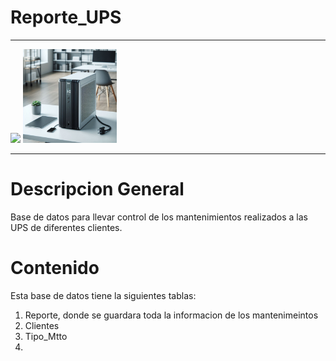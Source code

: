 # Reporte_UPS
<hr>
    <img src= "![UPS](/UPS.jpeg)" >
    <img src = "UPS.jpeg" width="150" height="150">
<hr>


# Descripcion General

Base de datos para llevar control de los mantenimientos realizados a las UPS de diferentes clientes.

# Contenido

Esta base de datos tiene la siguientes tablas:

1. Reporte, donde se guardara toda la informacion de los mantenimeintos
2. Clientes
3. Tipo_Mtto
4.



